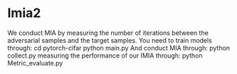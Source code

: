 # Imia2
We conduct MIA by measuring the number of iterations between the adversarial samples and the target samples. 
You need to train models through:
cd pytorch-cifar
python main.py
And conduct MIA through:
python collect.py
measuring the performance of our IMIA through:
python Metric_evaluate.py
